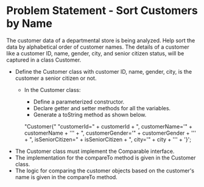 # Problem Statement - Sort Customers by Name

The customer data of a departmental store is being analyzed. Help sort the data by alphabetical order of customer names.​
The details of a customer like a customer ID, name, gender, city, and senior citizen status, will be captured in a class Customer.​

- Define the Customer class with customer ID, name, gender, city, is the customer a senior citizen or not.​
  - In the Customer class:​
    - Define a parameterized constructor.
    - Declare getter and setter methods for all the variables.
    - Generate a toString method as shown below.
    
    "Customer{" "customerId=" + customerId + ", customerName='" + customerName + '\'' +
    ", customerGender='" + customerGender + '\'' +
    ", isSeniorCitizen=" + isSeniorCitizen +
    ", city='" + city + '\'' + '}';
- The Customer class must implement the Comparable interface.
- The implementation for the compareTo method is given in the Customer class.
- The logic for comparing the customer objects based on the customer's name is given in the compareTo method.

                   